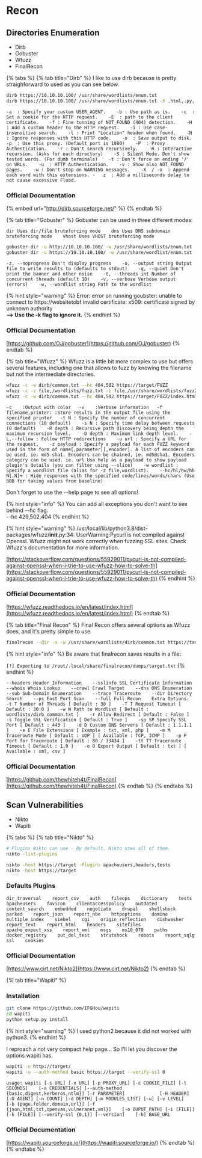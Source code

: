 # Recon

## Directories Enumeration

* Dirb
* Gobuster
* Wfuzz
* FinalRecon

{% tabs %}
{% tab title="Dirb" %}
I like to use dirb because is pretty straighforward to used as you can see below.

```bash
dirb https://10.10.10.100/ /usr/share/wordlists/enum.txt
dirb https://10.10.10.100/ /usr/share/wordlists/enum.txt -X .html,.py,.php
```

`-a  : Specify your custom USER_AGENT.   
-b : Use path as is.   
-c  : Set a cookie for the HTTP request.   
-E  : path to the client certificate.   
-f : Fine tunning of NOT_FOUND (404) detection.   
-H  : Add a custom header to the HTTP request.   
-i : Use case-insensitive search.   
-l : Print "Location" header when found.   
-N : Ignore responses with this HTTP code.   
-o  : Save output to disk.   
-p  : Use this proxy. (Default port is 1080)   
-P  : Proxy Authentication.   
-r : Don't search recursively.   
-R : Interactive recursion. (Asks for each directory)   
-S : Silent Mode. Don't show tested words. (For dumb terminals)   
-t : Don't force an ending '/' on URLs.   
-u  : HTTP Authentication.   
-v : Show also NOT_FOUND pages.   
-w : Don't stop on WARNING messages.   
-X  / -x  : Append each word with this extensions. -  
z  : Add a milliseconds delay to not cause excessive Flood.`

### Official Documentation

{% embed url="http://dirb.sourceforge.net/" %}
{% endtab %}

{% tab title="Gobuster" %}
Gobuster can be used in three different modes:

`dir Uses dir/file bruteforcing mode   
dns Uses DNS subdomain bruteforcing mode   
vhost Uses VHOST bruteforcing mode`

```bash
gobuster dir -u http://10.10.10.100/ -w /usr/share/wordlists/enum.txt
gobuster dir -u https://10.10.10.100/ -w /usr/share/wordlist/enum.txt -k
```

`-z, --noprogress Don't display progress   
-o, --output string Output file to write results to (defaults to stdout)   
-q, --quiet Don't print the banner and other noise   
-t, --threads int Number of concurrent threads (default 10)   
-v, --verbose Verbose output (errors)   
-w, --wordlist string Path to the wordlist`

{% hint style="warning" %}
Error: error on running goubster: unable to connect to https://websitetobf invalid certificate: x509: certificate signed by unknown authority  
**--&gt; Use the -k flag to ignore it.**
{% endhint %}

### Official Documentation

[https://github.com/OJ/gobuster](https://github.com/OJ/gobuster)
{% endtab %}

{% tab title="Wfuzz" %}
Wfuzz is a little bit more complex to use but offers several features, including one that allows to fuzz by knowing the filename but not the intermediate directories.

```bash
wfuzz -c -w dirb/common.txt --hc 404,502 https://target/FUZZ
wfuzz -c -z file,/wordlists/fuzz.txt -z file,/usr/share/wordlists/fuzz2.txt --hc 404 http://target/FUZZ/FUZ2Z
wfuzz -c -w dirb/common.txt --hc 404,502 https://target/FUZZ/index.html
```

`-c    :Output with color  
-v    :Verbose information  
-f filename,printer: :Store results in the output file using the specified printer  
-t N : Specify the number of concurrent connections (10 default)   
-s N : Specify time delay between requests (0 default)   
-R depth : Recursive path discovery being depth the maximum recursion level.   
-D depth : Maximum link depth level.   
-L,--follow : Follow HTTP redirections   
-u url : Specify a URL for the request.   
-z payload : Specify a payload for each FUZZ keyword used in the form of name[,parameter][,encoder]. A list of encoders can be used, ie. md5-sha1. Encoders can be chained, ie. md5@sha1. Encoders category can be used. ie. url Use help as a payload to show payload plugin's details (you can filter using --slice)   
-w wordlist : Specify a wordlist file (alias for -z file,wordlist).   
--hc/hl/hw/hh N[,N]+ : Hide responses with the specified code/lines/words/chars (Use BBB for taking values from baseline)`

Don't forget to use the --help page to see all options!

{% hint style="info" %}
You can add all exceptions you don't want to see behind --hc flag.  
--hc 429,502,404
{% endhint %}

{% hint style="warning" %}
/usr/local/lib/python3.8/dist-packages/wfuzz/**init**.py:34: UserWarning:Pycurl is not compiled against Openssl. Wfuzz might not work correctly when fuzzing SSL sites. Check Wfuzz's documentation for more information.

[https://stackoverflow.com/questions/55929011/pycurl-is-not-compiled-against-openssl-when-i-trie-to-use-wfuzz-how-to-solve-th](https://stackoverflow.com/questions/55929011/pycurl-is-not-compiled-against-openssl-when-i-trie-to-use-wfuzz-how-to-solve-th)
{% endhint %}

### Official Documentation

[https://wfuzz.readthedocs.io/en/latest/index.html](https://wfuzz.readthedocs.io/en/latest/index.html)
{% endtab %}

{% tab title="Final Recon" %}
Final Recon offers several options as Wfuzz does, and it's pretty simple to use.

```bash
finalrecon --dir -s -w /usr/share/wordlists/dirb/common.txt https://target
```

{% hint style="info" %}
Be aware that finalrecon saves results in a file:

`[!] Exporting to /root/.local/share/finalrecon/dumps/target.txt`
{% endhint %}

`--headers Header Information   
--sslinfo SSL Certificate Information   
--whois Whois Lookup   
--crawl Crawl Target   
--dns DNS Enumeration   
--sub Sub-Domain Enumeration   
--trace Traceroute   
--dir Directory Search   
--ps Fast Port Scan   
--full Full Recon   
Extra Options:   
-t T Number of Threads [ Default : 30 ]   
-T T Request Timeout [ Default : 30.0 ]   
-w W Path to Wordlist [ Default : wordlists/dirb_common.txt ]   
-r Allow Redirect [ Default : False ]   
-s Toggle SSL Verification [ Default : True ]   
-sp SP Specify SSL Port [ Default : 443 ]   
-d D Custom DNS Servers [ Default : 1.1.1.1 ]   
-e E File Extensions [ Example : txt, xml, php ]   
-m M Traceroute Mode [ Default : UDP ] [ Available : TCP, ICMP ]   
-p P Port for Traceroute [ Default : 80 / 33434 ]   
-tt TT Traceroute Timeout [ Default : 1.0 ]   
-o O Export Output [ Default : txt ] [ Available : xml, csv ]`

### Official Documentation

[https://github.com/thewhiteh4t/FinalRecon](https://github.com/thewhiteh4t/FinalRecon)
{% endtab %}
{% endtabs %}

## Scan Vulnerabilities

* Nikto
* Wapiti

{% tabs %}
{% tab title="Nikto" %}
```bash
# Plugins Nikto can use - By default, Nikto uses all of them.
nikto -list-plugins

nikto -host https://target -Plugins apacheusers,headers,tests
nikto -host https://target
```

### Defaults Plugins

`dir_traversal   
report_csv   
auth   
fileops   
dictionary   
tests   
apacheusers   
favicon   
clientaccesspolicy   
outdated   
content_search   
embedded   
negotiate   
drupal   
shellshock   
parked   
report_json   
report_nbe   
httpoptions   
domino   
multiple_index   
siebel   
cgi   
origin_reflection   
dishwasher   
report_text   
report_html   
headers   
sitefiles   
apache_expect_xss   
report_xml   
msgs   
ms10_070   
paths   
docker_registry   
put_del_test   
strutshock   
robots   
report_sqlg   
ssl   
cookies`

### Official Documentation

[https://www.cirt.net/Nikto2](https://www.cirt.net/Nikto2)
{% endtab %}

{% tab title="Wapiti" %}
### Installation

```bash
git clone https://github.com/IFGHou/wapiti
cd wapiti
python setup.py install
```

{% hint style="warning" %}
I used python2 because it did not worked with python3.
{% endhint %}

I reproach a not very compact help page... So I'll let you discover the options wapiti has.

```bash
wapiti -u http://target/
wapiti -u --auth-method basic https://target --verify-ssl 0
```

`usage: wapiti [-s URL] [-x URL] [-p PROXY_URL] [-c COOKIE_FILE] [-t SECONDS]   
       [-a CREDENTIALS] [--auth-method {basic,digest,kerberos,ntlm}] [-r PARAMETER]            
       [-H HEADER] [-U AGENT] [-n COUNT] [-d DEPTH] [-m MODULES_LIST] [-u] [-v LEVEL]   
       [-b {page,folder,domain,url}] [-f {json,html,txt,openvas,vulneranet,xml}]   
       [-o OUPUT_PATH] [-i [FILE]] [-k [FILE]] [--verify-ssl {0,1}] [--version]   
       [-h] BASE_URL`

### Official Documentation

[https://wapiti.sourceforge.io/](https://wapiti.sourceforge.io/)
{% endtab %}
{% endtabs %}



### 





















